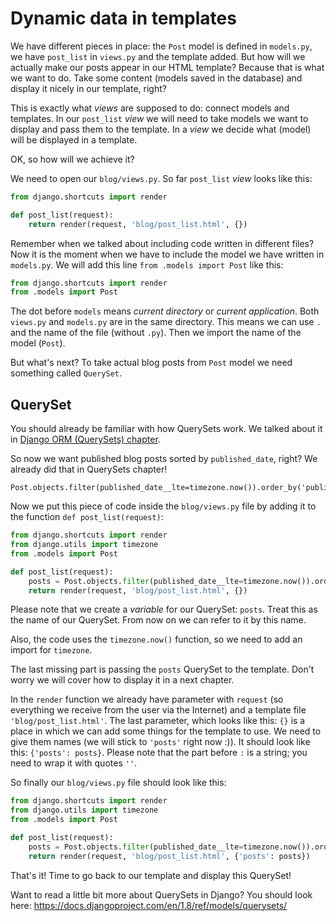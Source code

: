 # Dynamic data in templates

We have different pieces in place: the `Post` model is defined in `models.py`, we have `post_list` in `views.py` and the template added. But how will we actually make our posts appear in our HTML template? Because that is what we want to do. Take some content (models saved in the database) and display it nicely in our template, right?

This is exactly what *views* are supposed to do: connect models and templates. In our `post_list` *view* we will need to take models we want to display and pass them to the template. In a *view* we decide what (model) will be displayed in a template.

OK, so how will we achieve it?

We need to open our `blog/views.py`. So far `post_list` *view* looks like this:

```python
from django.shortcuts import render

def post_list(request):
    return render(request, 'blog/post_list.html', {})
```

Remember when we talked about including code written in different files? Now it is the moment when we have to include the model we have written in `models.py`. We will add this line `from .models import Post` like this:

```python
from django.shortcuts import render
from .models import Post
```

The dot before `models` means *current directory* or *current application*. Both `views.py` and `models.py` are in the same directory. This means we can use `.` and the name of the file (without `.py`). Then we import the name of the model (`Post`).

But what's next? To take actual blog posts from `Post` model we need something called `QuerySet`.

## QuerySet

You should already be familiar with how QuerySets work. We talked about it in [Django ORM (QuerySets) chapter](../django_orm/README.md).

So now we want published blog posts sorted by `published_date`, right? We already did that in QuerySets chapter!

    Post.objects.filter(published_date__lte=timezone.now()).order_by('published_date')

Now we put this piece of code inside the `blog/views.py` file by adding it to the function `def post_list(request)`:

```python
from django.shortcuts import render
from django.utils import timezone
from .models import Post

def post_list(request):
    posts = Post.objects.filter(published_date__lte=timezone.now()).order_by('published_date')
    return render(request, 'blog/post_list.html', {})
```

Please note that we create a *variable* for our QuerySet: `posts`. Treat this as the name of our QuerySet. From now on we can refer to it by this name.

Also, the code uses the `timezone.now()` function, so we need to add an import for `timezone`.

The last missing part is passing the `posts` QuerySet to the template. Don't worry we will cover how to display it in a next chapter.

In the `render` function we already have parameter with `request` (so everything we receive from the user via the Internet) and a template file `'blog/post_list.html'`. The last parameter, which looks like this: `{}` is a place in which we can add some things for the template to use. We need to give them names (we will stick to `'posts'` right now :)). It should look like this: `{'posts': posts}`. Please note that the part before `:` is a string; you need to wrap it with quotes `''`.

So finally our `blog/views.py` file should look like this:

```python
from django.shortcuts import render
from django.utils import timezone
from .models import Post

def post_list(request):
    posts = Post.objects.filter(published_date__lte=timezone.now()).order_by('published_date')
    return render(request, 'blog/post_list.html', {'posts': posts})
```

That's it! Time to go back to our template and display this QuerySet!

Want to read a little bit more about QuerySets in Django? You should look here: https://docs.djangoproject.com/en/1.8/ref/models/querysets/

